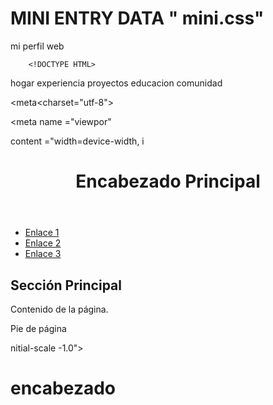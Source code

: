 
# MINI ENTRY DATA " mini.css"

mi perfil web 

 
        <!DOCTYPE HTML>                      
                                                             
<html lang = "es">
   
<head> hogar experiencia proyectos educacion comunidad  </head>    
                        
<meta<charset="utf-8">             
          
<meta name ="viewpor"

 content ="width=device-width, 
i<!DOCTYPE html>
<html lang="es">
<head>
    <meta charset="UTF-8">
    <meta name="viewport" content="width=device-width, initial-scale=1.0">
    <title>Título de la Página</title>
</head>
<body>
    <header>
        <h1>Encabezado Principal</h1>
    </header>
    <nav>
        <ul>
            <li><a href="#">Enlace 1</a></li>
            <li><a href="#">Enlace 2</a></li>
            <li><a href="#">Enlace 3</a></li>
        </ul>
    </nav>
    <main>
        <section>
            <h2>Sección Principal</h2>
            <p>Contenido de la página.</p>
        </section>
    </main>
    <footer>
        <p>Pie de página</p>
    </footer>
</body>
</html>
nitial-scale -1.0"> <title> https://www.alejandr.me/</title c/head><h1>encabezado
